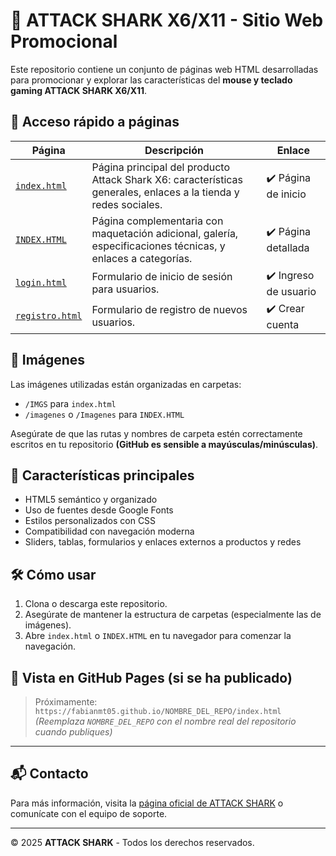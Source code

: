 # 🦈 ATTACK SHARK X6/X11 - Sitio Web Promocional

Este repositorio contiene un conjunto de páginas web HTML desarrolladas para promocionar y explorar las características del **mouse y teclado gaming ATTACK SHARK X6/X11**.

## 🔗 Acceso rápido a páginas

| Página | Descripción | Enlace |
|--------|-------------|--------|
| [`index.html`](index.html) | Página principal del producto Attack Shark X6: características generales, enlaces a la tienda y redes sociales. | ✔️ Página de inicio |
| [`INDEX.HTML`](INDEX.HTML) | Página complementaria con maquetación adicional, galería, especificaciones técnicas, y enlaces a categorías. | ✔️ Página detallada |
| [`login.html`](login.html) | Formulario de inicio de sesión para usuarios. | ✔️ Ingreso de usuario |
| [`registro.html`](registro.html) | Formulario de registro de nuevos usuarios. | ✔️ Crear cuenta |

## 📸 Imágenes

Las imágenes utilizadas están organizadas en carpetas:
- `/IMGS` para `index.html`
- `/imagenes` o `/Imagenes` para `INDEX.HTML`

Asegúrate de que las rutas y nombres de carpeta estén correctamente escritos en tu repositorio **(GitHub es sensible a mayúsculas/minúsculas)**.

## 🎯 Características principales

- HTML5 semántico y organizado
- Uso de fuentes desde Google Fonts
- Estilos personalizados con CSS
- Compatibilidad con navegación moderna
- Sliders, tablas, formularios y enlaces externos a productos y redes

## 🛠️ Cómo usar

1. Clona o descarga este repositorio.
2. Asegúrate de mantener la estructura de carpetas (especialmente las de imágenes).
3. Abre `index.html` o `INDEX.HTML` en tu navegador para comenzar la navegación.

## 🚀 Vista en GitHub Pages (si se ha publicado)

> Próximamente: `https://fabianmt05.github.io/NOMBRE_DEL_REPO/index.html`  
> *(Reemplaza `NOMBRE_DEL_REPO` con el nombre real del repositorio cuando publiques)*

---

## 📬 Contacto

Para más información, visita la [página oficial de ATTACK SHARK](https://attackshark.com) o comunícate con el equipo de soporte.

---

© 2025 **ATTACK SHARK** - Todos los derechos reservados.
